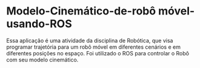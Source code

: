 # Modelo-Cinemático-de-robô móvel-usando-ROS
Essa aplicação é uma atividade da disciplina de Robótica, que visa programar trajetória para um robô móvel em diferentes cenários e em diferentes posições no espaço. Foi utilizado o ROS para controlar o Robô com seu modelo cinemático.
